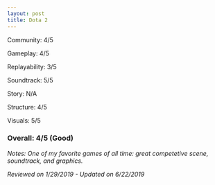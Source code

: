 ```yaml
---
layout: post
title: Dota 2
---
```


Community: 4/5

Gameplay: 4/5

Replayability: 3/5

Soundtrack: 5/5

Story: N/A

Structure: 4/5

Visuals: 5/5

### Overall: 4/5 (Good)

*Notes: One of my favorite games of all time: great competetive scene, soundtrack, and graphics.*

*Reviewed on 1/29/2019 - Updated on 6/22/2019*
